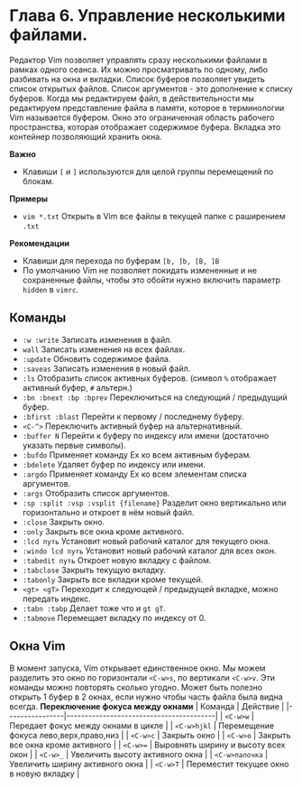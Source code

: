 # Глава 6. Управление несколькими файлами.
Редактор Vim позволяет управлять сразу несколькими файлами в рамках одного сеанса.
Их можно просматривать по одному, либо разбивать на окна и вкладки.
Список буферов позволяет увидеть список открытых файлов.
Список аргументов - это дополнение к списку буферов.
Когда мы редактируем файл, в действительности мы редактируем представление файла в памяти,
которое в терминологии Vim называется буфером.
Окно это ограниченная область рабочего пространства, которая отображает содержимое буфера.
Вкладка это контейнер позволяющий хранить окна.

__Важно__
- Клавиши `[` и `]` используются для целой группы перемещений по блокам.

__Примеры__
- `vim *.txt` Открыть в Vim все файлы в текущей папке с раширением `.txt`

__Рекомендации__
- Клавиши для перехода по буферам `[b, ]b, [B, ]B`
- По умолчанию Vim не позволяет покидать измененные и не сохраненные файлы, чтобы это обойти
  нужно включить параметр `hidden` в `vimrc`.

## Команды
- `:w :write` Записать изменения в файл.
- `wall` Записать изменения на всех файлах.
- `:update` Обновить содержимое файла.
- `:saveas` Записать изменения в новый файл.
- `:ls` Отобразить список активных буферов. (символ `%` отображает активный буфер, `#` альтерн.)
- `:bn :bnext :bp :bprev` Переключиться на следующий / предыдущий буфер.
- `:bfirst :blast` Перейти к первому / последнему буферу.
- `<C-^>` Переключить активный буфер на альтернативный.
- `:buffer N` Перейти к буферу по индексу или имени (достаточно указать первые символы).
- `:bufdo` Применяет команду Ex ко всем активным буферам.
- `:bdelete` Удаляет буфер по индексу или имени.
- `:argdo` Применяет команду Ex ко всем элементам списка аргументов.
- `:args` Отобразить список аргументов.
- `:sp :split :vsp :vsplit {filename}` Разделит окно вертикально или горизонтально
  и откроет в нём новый файл.
- `:close` Закрыть окно.
- `:only` Закрыть все окна кроме активного.
- `:lcd путь` Установит новый рабочий каталог для текущего окна.
- `:windo lcd путь` Установит новый рабочий каталог для всех окон.
- `:tabedit путь` Откроет новую вкладку с файлом.
- `:tabclose` Закрыть текущую вкладку.
- `:tabonly` Закрыть все вкладки кроме текущей.
- `<gt> <gT>` Переходит к следующей / предыдущей вкладке, можно передать индекс.
- `:tabn :tabp` Делает тоже что и `gt gT`.
- `:tabmove` Перемещает вкладку по индексу от 0.

## Окна Vim
В момент запуска, Vim открывает единственное окно.
Мы можем разделить это окно по горизонтали `<C-w>s`, по вертикали `<C-w>v`.
Эти команды можно повторять сколько угодно.
Может быть полезно открыть 1 буфер в 2 окнах, если нужно чтобы часть файла была видна всегда.
__Переключение фокуса между окнами__
| Команда        | Действие                                |
|----------------|-----------------------------------------|
| `<C-w>w`       | Передает фокус между окнами в цикле     |
| `<C-w>hjkl`    | Перемещение фокуса лево,верх,право,низ  |
| `<C-w>c`       | Закрыть окно                            |
| `<C-w>o`       | Закрыть все окна кроме активного        |
| `<C-w>=`       | Выровнять ширину и высоту всех окон     |
| `<C-w>_`       | Увеличить высоту активного окна         |
| `<C-w>палочка` | Увеличить ширину активного окна         |
| `<C-w>T`       | Переместит текущее окно в новую вкладку |
